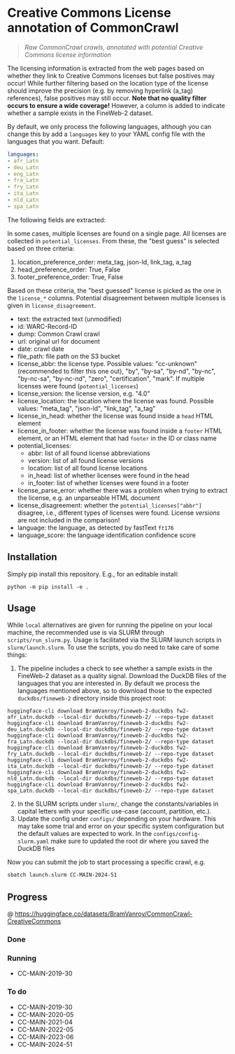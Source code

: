# Creative Commons License annotation of CommonCrawl

> *Raw CommonCrawl crawls, annotated with potential Creative Commons license information*

The licensing information is extracted from the web pages based on whether they link to Creative Commons licenses but false positives may occur! While further filtering based on the location type of the license should improve the precision (e.g. by removing hyperlink (a_tag) references), false positives may still occur. **Note that no quality filter occurs to ensure a wide coverage!** However, a column is added to indicate whether a sample exists in the FineWeb-2 dataset.

By default, we only process the following languages, although you can change this by add a `languages` key to your YAML config file with the languages that you want. Default:

```yaml
languages:
- afr_Latn
- deu_Latn
- eng_Latn
- fra_Latn
- fry_Latn
- ita_Latn
- nld_Latn
- spa_Latn
```

The following fields are extracted:

In some cases, multiple licenses are found on a single page. All licenses are collected in `potential_licenses`. From these, the "best guess" is selected
based on three criteria:

1. location_preference_order: meta_tag, json-ld, link_tag, a_tag
2. head_preference_order: True, False
3. footer_preference_order: True, False

Based on these criteria, the "best guessed" license is picked as the one in the `license_*` columns. Potential disagreement between multiple licenses is given in `license_disagreement`.

- text: the extracted text (unmodified)
- id: WARC-Record-ID
- dump: Common Crawl crawl
- url: original url for document
- date: crawl date
- file_path: file path on the S3 bucket
- license_abbr: the license type. Possible values: "cc-unknown" (recommended to filter this one out), "by", "by-sa", "by-nd", "by-nc", "by-nc-sa", "by-nc-nd", "zero", "certification", "mark". If multiple licenses were found (`potential_licenses`) 
- license_version: the license version, e.g. "4.0"
- license_location: the location where the license was found. Possible values: "meta_tag", "json-ld", "link_tag", "a_tag"
- license_in_head: whether the license was found inside a `head` HTML element
- license_in_footer: whether the license was found inside a `footer` HTML element, or an HTML element that had `footer` in the ID or class name
- potential_licenses:
  - abbr: list of all found license abbreviations
  - version: list of all found license versions
  - location: list of all found license locations
  - in_head: list of whether licenses were found in the head
  - in_footer: list of whether licenses were found in a footer
- license_parse_error: whether there was a problem when trying to extract the license, e.g. an unparseable HTML document
- license_disagreement: whether the `potential_licenses["abbr"]` disagree, i.e., different types of licenses were found. License *versions* are not included in the comparison!
- language: the language, as detected by fastText `ft176`
- language_score: the language identification confidence score

## Installation

Simply pip install this repository. E.g., for an editable install:

```shell
python -m pip install -e .
```

## Usage

While `local` alternatives are given for running the pipeline on your local machine, the recommended use is via SLURM through `scripts/run_slurm.py`. Usage is facilitated via the SLURM launch scripts in `slurm/launch.slurm`. To use the scripts, you do need to take care of some things:

1. The pipeline includes a check to see whether a sample exists in the FineWeb-2 dataset as a quality signal. Download the DuckDB files of the languages that you are interested in. By default we process the languages mentioned above, so to download those to the expected `duckdbs/fineweb-2` directory inside this project root:

```shell
huggingface-cli download BramVanroy/fineweb-2-duckdbs fw2-afr_Latn.duckdb --local-dir duckdbs/fineweb-2/ --repo-type dataset
huggingface-cli download BramVanroy/fineweb-2-duckdbs fw2-deu_Latn.duckdb --local-dir duckdbs/fineweb-2/ --repo-type dataset
huggingface-cli download BramVanroy/fineweb-2-duckdbs fw2-fra_Latn.duckdb --local-dir duckdbs/fineweb-2/ --repo-type dataset
huggingface-cli download BramVanroy/fineweb-2-duckdbs fw2-fry_Latn.duckdb --local-dir duckdbs/fineweb-2/ --repo-type dataset
huggingface-cli download BramVanroy/fineweb-2-duckdbs fw2-ita_Latn.duckdb --local-dir duckdbs/fineweb-2/ --repo-type dataset
huggingface-cli download BramVanroy/fineweb-2-duckdbs fw2-nld_Latn.duckdb --local-dir duckdbs/fineweb-2/ --repo-type dataset
huggingface-cli download BramVanroy/fineweb-2-duckdbs fw2-spa_Latn.duckdb --local-dir duckdbs/fineweb-2/ --repo-type dataset
```

2. In the SLURM scripts under `slurm/`, change the constants/variables in capital letters with your specific use-case (account, partition, etc.).
3. Update the config under `configs/` depending on your hardware. This may take some trial and error on your specific system configuration but the default values are expected to work. In the `configs/config-slurm.yaml` make sure to updated the root dir where you saved the DuckDB files

Now you can submit the job to start processing a specific crawl, e.g.

```bash
sbatch launch.slurm CC-MAIN-2024-51
```

## Progress

@ https://huggingface.co/datasets/BramVanroy/CommonCrawl-CreativeCommons

### Done



### Running

- CC-MAIN-2019-30

### To do


- CC-MAIN-2019-30
- CC-MAIN-2020-05
- CC-MAIN-2021-04
- CC-MAIN-2022-05
- CC-MAIN-2023-06
- CC-MAIN-2024-51
